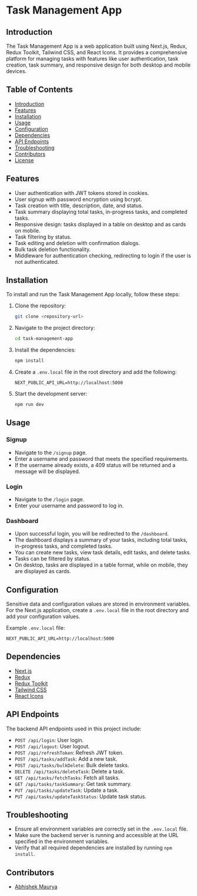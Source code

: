 # Task Management App

## Introduction
The Task Management App is a web application built using Next.js, Redux, Redux Toolkit, Tailwind CSS, and React Icons. It provides a comprehensive platform for managing tasks with features like user authentication, task creation, task summary, and responsive design for both desktop and mobile devices.

## Table of Contents
- [Introduction](#introduction)
- [Features](#features)
- [Installation](#installation)
- [Usage](#usage)
- [Configuration](#configuration)
- [Dependencies](#dependencies)
- [API Endpoints](#api-endpoints)
- [Troubleshooting](#troubleshooting)
- [Contributors](#contributors)
- [License](#license)

## Features
- User authentication with JWT tokens stored in cookies.
- User signup with password encryption using bcrypt.
- Task creation with title, description, date, and status.
- Task summary displaying total tasks, in-progress tasks, and completed tasks.
- Responsive design: tasks displayed in a table on desktop and as cards on mobile.
- Task filtering by status.
- Task editing and deletion with confirmation dialogs.
- Bulk task deletion functionality.
- Middleware for authentication checking, redirecting to login if the user is not authenticated.

## Installation
To install and run the Task Management App locally, follow these steps:

1. Clone the repository:
    ```bash
    git clone <repository-url>
    ```
2. Navigate to the project directory:
    ```bash
    cd task-management-app
    ```
3. Install the dependencies:
    ```bash
    npm install
    ```
4. Create a `.env.local` file in the root directory and add the following:
    ```plaintext
    NEXT_PUBLIC_API_URL=http://localhost:5000
    ```

5. Start the development server:
    ```bash
    npm run dev
    ```

## Usage
### Signup
- Navigate to the `/signup` page.
- Enter a username and password that meets the specified requirements.
- If the username already exists, a 409 status will be returned and a message will be displayed.

### Login
- Navigate to the `/login` page.
- Enter your username and password to log in.

### Dashboard
- Upon successful login, you will be redirected to the `/dashboard`.
- The dashboard displays a summary of your tasks, including total tasks, in-progress tasks, and completed tasks.
- You can create new tasks, view task details, edit tasks, and delete tasks.
- Tasks can be filtered by status.
- On desktop, tasks are displayed in a table format, while on mobile, they are displayed as cards.

## Configuration
Sensitive data and configuration values are stored in environment variables. For the Next.js application, create a `.env.local` file in the root directory and add your configuration values.

Example `.env.local` file:
```plaintext
NEXT_PUBLIC_API_URL=http://localhost:5000
```
## Dependencies
- [Next.js](https://nextjs.org/)
- [Redux](https://redux.js.org/)
- [Redux Toolkit](https://redux-toolkit.js.org/)
- [Tailwind CSS](https://tailwindcss.com/)
- [React Icons](https://react-icons.github.io/react-icons/)

## API Endpoints
The backend API endpoints used in this project include:
- `POST /api/login`: User login.
- `POST /api/logout`: User logout.
- `POST /api/refreshToken`: Refresh JWT token.
- `POST /api/tasks/addTask`: Add a new task.
- `POST /api/tasks/bulkDelete`: Bulk delete tasks.
- `DELETE /api/tasks/deleteTask`: Delete a task.
- `GET /api/tasks/fetchTasks`: Fetch all tasks.
- `GET /api/tasks/taskSummary`: Get task summary.
- `PUT /api/tasks/updateTask`: Update a task.
- `PUT /api/tasks/updateTaskStatus`: Update task status.

## Troubleshooting
- Ensure all environment variables are correctly set in the `.env.local` file.
- Make sure the backend server is running and accessible at the URL specified in the environment variables.
- Verify that all required dependencies are installed by running `npm install`.

## Contributors
- [Abhishek Maurya](https://github.com/abmaurya07)
